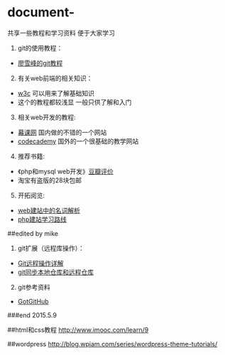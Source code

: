 # document-
共享一些教程和学习资料 便于大家学习

1. git的使用教程：
 * [廖雪峰的git教程](http://www.liaoxuefeng.com/wiki/0013739516305929606dd18361248578c67b8067c8c017b000)
2. 有关web前端的相关知识：
 * [w3c](http://www.w3school.com.cn/) 可以用来了解基础知识
 * 这个的教程都较浅显 一般只供了解和入门
3. 相关web开发的教程: 
 * [幕课网](http://www.imooc.com/) 国内做的不错的一个网站
 * [codecademy](http://www.codecademy.com/) 国外的一个很基础的教学网站
4. 推荐书籍:
 * 《php和mysql web开发》[豆瓣评价](http://book.douban.com/subject/3549421/)
 * 淘宝有盗版的28块包邮
5. 开拓阅览:
 * [web建站中的名词解析](http://www.zhihu.com/question/22689579)
 * [php建站学习路线](http://www.zhihu.com/question/22646257)

##edited by mike 
1. git扩展（远程库操作）：
 * [Git远程操作详解](http://www.ruanyifeng.com/blog/2014/06/git_remote.html)
 * [git同步本地仓库和远程仓库](http://www.myext.cn/other/a_27253.html)
2. git参考资料
 * [GotGitHub](http://www.worldhello.net/gotgithub/) 

###end 2015.5.9

##html和css教程
http://www.imooc.com/learn/9


##wordpress
http://blog.wpjam.com/series/wordpress-theme-tutorials/
